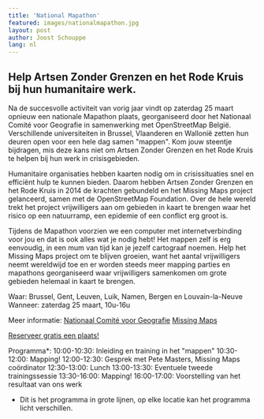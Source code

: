 ```yaml
---
title: 'National Mapathon'
featured: images/nationalmapathon.jpg
layout: post
author: Joost Schouppe
lang: nl
---
```


## Help Artsen Zonder Grenzen en het Rode Kruis bij hun humanitaire werk.

Na de succesvolle activiteit van vorig jaar vindt op zaterdag 25 maart opnieuw een nationale Mapathon plaats, georganiseerd door het Nationaal Comité voor Geografie in samenwerking met OpenStreetMap België. Verschillende universiteiten in Brussel, Vlaanderen en Wallonië zetten hun deuren open voor een hele dag samen "mappen". Kom jouw steentje bijdragen, mis deze kans niet om Artsen Zonder Grenzen en het Rode Kruis te helpen bij hun werk in crisisgebieden.

Humanitaire organisaties hebben kaarten nodig om in crisissituaties snel en efficiënt hulp te kunnen bieden. Daarom hebben Artsen Zonder Grenzen en het Rode Kruis in 2014 de krachten gebundeld en het Missing Maps project gelanceerd, samen met de OpenStreetMap Foundation. Over de hele wereld trekt het project vrijwilligers aan om gebieden in kaart te brengen waar het risico op een natuurramp, een epidemie of een conflict erg groot is.

Tijdens de Mapathon voorzien we een computer met internetverbinding voor jou en dat is ook alles wat je nodig hebt! Het mappen zelf is erg eenvoudig, in een mum van tijd kan je jezelf cartograaf noemen. Help het Missing Maps project om te blijven groeien, want het aantal vrijwilligers neemt wereldwijd toe en er worden steeds meer mapping parties en mapathons georganiseerd waar vrijwilligers samenkomen om grote gebieden helemaal in kaart te brengen.

Waar: Brussel, Gent, Leuven, Luik, Namen, Bergen en Louvain-la-Neuve
Wanneer: zaterdag 25 maart, 10u-16u

Meer informatie:
[Nationaal Comité voor Geografie](http://ncgeografie.be/nl/cartoGIS/mapathon.php)
[Missing Maps](http://www.missingmaps.org/)

[Reserveer gratis een plaats!](https://nationalmapathon.eventbrite.com)

Programma*:
10:00-10:30: Inleiding en training in het "mappen"
10:30-12:00: Mapping!
12:00-12:30: Gesprek met Pete Masters, Missing Maps coördinator
12:30-13:00: Lunch
13:00-13:30: Eventuele tweede trainingssessie
13:30-16:00: Mapping!
16:00-17:00: Voorstelling van het resultaat van ons werk
* Dit is het programma in grote lijnen, op elke locatie kan het programma licht verschillen.
